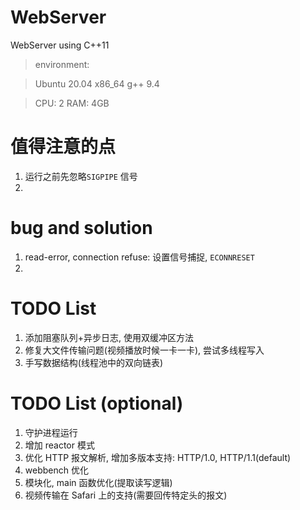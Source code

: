 # WebServer

WebServer using C++11

> environment:

> Ubuntu 20.04 x86_64 g++ 9.4

> CPU: 2 RAM: 4GB

# 值得注意的点

1. 运行之前先忽略`SIGPIPE` 信号
2.

# bug and solution

1. read-error, connection refuse: 设置信号捕捉, `ECONNRESET`
2.

# TODO List

1. 添加阻塞队列+异步日志, 使用双缓冲区方法
2. 修复大文件传输问题(视频播放时候一卡一卡), 尝试多线程写入
3. 手写数据结构(线程池中的双向链表)

# TODO List (optional)

1. 守护进程运行
2. 增加 reactor 模式
3. 优化 HTTP 报文解析, 增加多版本支持: HTTP/1.0, HTTP/1.1(default)
4. webbench 优化
5. 模块化, main 函数优化(提取读写逻辑)
6. 视频传输在 Safari 上的支持(需要回传特定头的报文)
